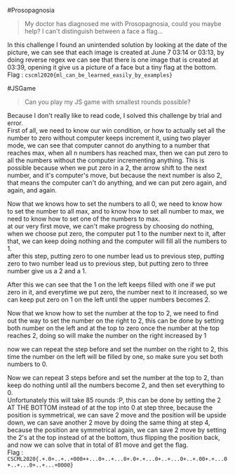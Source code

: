 #Prosopagnosia  
> My doctor has diagnosed me with Prosopagnosia, could you maybe help? I can't distinguish between a face a flag...  
  
In this challenge I found an unintended solution by looking at the date of the picture, we can see that each image is created at June 7 03:14 or 03:13, by doing reverse regex we can see that there is one image that is created at 03:39, opening it give us a picture of a face but a tiny flag at the bottom.  
Flag : `cscml2020{ml_can_be_learned_easily_by_examples}`  
  
#JSGame  
> Can you play my JS game with smallest rounds possible?  
  
Because I don't really like to read code, I solved this challenge by trial and error.  
First of all, we need to know our win condition, or how to actually set all the number to zero without computer keeps increment it, using two player mode, we can see that computer cannot do anything to a number that reaches max, when all n numbers has reached max, then we can put zero to all the numbers without the computer incrementing anything. This is possible because when we put zero in a 2, the arrow shift to the next number, and it's computer's move, but because the next number is also 2, that means the computer can't do anything, and we can put zero again, and again, and again.  
  
  
Now that we knows how to set the numbers to all 0, we need to know how to set the number to all max, and to know how to set all number to max, we need to know how to set one of the numbers to max.  
at our very first move, we can't make progress by choosing do nothing, when we choose put zero, the computer put 1 to the number next to it, after that, we can keep doing nothing and the computer will fill all the numbers to 1.  
after this step, putting zero to one number lead us to previous step, putting zero to two number lead us to previous step, but putting zero to three number give us a 2 and a 1.  
  
  
After this we can see that the 1 on the left keeps filled with one if we put zero in it, and everytime we put zero, the number next to it increased, so we can keep put zero on 1 on the left until the upper numbers becomes 2.  
  
  
Now that we know how to set the number at the top to 2, we need to find out the way to set the number on the right to 2, this can be done by setting both number on the left and at the top to zero once the number at the top reaches 2, doing so will make the number on the right increased by 1
  
  
now we can repeat the step before and set the number on the right to 2, this time the number on the left will be filled by one, so make sure you set both numbers to 0.  
  

Now we can repeat 3 steps before and set the number at the top to 2, than keep do nothing until all the numbers become 2, and then set everything to 0.  
Unfortunately this will take 85 rounds :P, this can be done by setting the 2 AT THE BOTTOM instead of at the top into 0 at step three, because the position is symmetrical, we can save 2 move and the position will be upside down, we can save another 2 move by doing the same thing at step 4, because the position are symmetrical again, we can save 2 move by setting the 2's at the top instead of at the bottom, thus flipping the position back, and now we can solve that in total of 81 move and get the flag.  
Flag : `CSCML2020{.+.0+..+..+000++...0+..+...0+.0+.+...0+..+...0+..+.00+.+...0+..+...0+..+...+0000}`  
